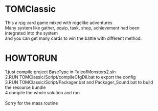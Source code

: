 # TOMClassic
This a rpg card game mixed with rogelike adventures<br/>
Many system like gather, equip, task, shop, achievement had been integrated into the system<br/>
and you can get many cards to win the battle with different method.<br/>

# HOWTORUN
1.just compile project BaseType in TaleofMonsters2.sln<br/>
2.RUN TOMClassic/Script/compileCfgDll.bat to export the config<br/>
3.RUN TOMClassic/Script/Packager.bat and Packager_Sound.bat to build the resource bundle<br/>
4.compile the whole solution and run<br/><br/>
Sorry for the mass routine
